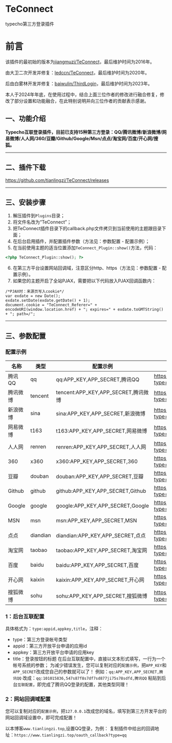 # TeConnect
typecho第三方登录插件
# 前言
该插件的最初始的版本为[jiangmuzi/TeConnect][1]，最后维护时间为2016年。

由大卫二次开发并修复：[ledccn/TeConnect][1]，最后维护时间为2020年。

后由白雾林开发并修复：[baiwulin/ThirdLogin][3]，最后维护时间为2023年。

本人于2024年年底，在使用过程中，结合上面三位作者的修改进行融合修复，修改了部分设置和功能融合，在此特别说明并向三位作者的贡献表示感谢。

## 一、功能介绍
**Typecho互联登录插件，目前已支持15种第三方登录：QQ/腾讯微博/新浪微博/网易微博/人人网/360/豆瓣/Github/Google/Msn/点点/淘宝网/百度/开心网/搜狐。**

----------

## 二、插件下载
https://github.com/tianlingzi/TeConnect/releases

----------

## 三、安装步骤
 1. 解压插件到`Plugins`目录；
 2. 将文件名改为“TeConnect”；
 3. 把TeConnect插件目录下的callback.php文件拷贝到当前使用的主题跟目录下面；
 4. 在后台启用插件，并配置插件参数（方法见：参数配置 - 配置示例）；
 5. 在当前使用主题的适当位置添加`TeConnect_Plugin::show()`方法，代码：
   ```php
<?php TeConnect_Plugin::show(); ?>
   ```
 6. 在第三方平台设置网站回调域，注意区分http、https（方法见：参数配置 - 配置示例）。
 7. 如果您的主题开启了全站PJAX，需要把以下代码放入PJAX回调函数内：

```
/*PJAX时：来源页写入cookie*/
var exdate = new Date();
exdate.setDate(exdate.getDate() + 1);
document.cookie = "TeConnect_Referer=" + encodeURI(window.location.href) + "; expires=" + exdate.toGMTString() + "; path=/";
```

----------

## 三、参数配置
### 配置示例

名称 | 类型 | 配置示例 | 网站回调域
-|-|-|-
腾讯QQ | qq | qq:APP_KEY,APP_SECRET,腾讯QQ | https://127.0.0.1/oauth_callback?type=qq
腾讯微博 | tencent | tencent:APP_KEY,APP_SECRET,腾讯微博 | https://127.0.0.1/oauth_callback?type=tencent
新浪微博 | sina | sina:APP_KEY,APP_SECRET,新浪微博 | https://127.0.0.1/oauth_callback?type=sina
网易微博 | t163 | t163:APP_KEY,APP_SECRET,网易微博 | https://127.0.0.1/oauth_callback?type=t163
人人网 | renren | renren:APP_KEY,APP_SECRET,人人网 | https://127.0.0.1/oauth_callback?type=renren
360 | x360 | x360:APP_KEY,APP_SECRET,360 | https://127.0.0.1/oauth_callback?type=x360
豆瓣 | douban | douban:APP_KEY,APP_SECRET,豆瓣 | https://127.0.0.1/oauth_callback?type=douban
Github | github | github:APP_KEY,APP_SECRET,Github | https://127.0.0.1/oauth_callback?type=github
Google | google | google:APP_KEY,APP_SECRET,Google | https://127.0.0.1/oauth_callback?type=google
MSN | msn | msn:APP_KEY,APP_SECRET,MSN | https://127.0.0.1/oauth_callback?type=msn
点点 | diandian | diandian:APP_KEY,APP_SECRET,点点 | https://127.0.0.1/oauth_callback?type=diandian
淘宝网 | taobao | taobao:APP_KEY,APP_SECRET,淘宝网 | https://127.0.0.1/oauth_callback?type=taobao
百度 | baidu | baidu:APP_KEY,APP_SECRET,百度 | https://127.0.0.1/oauth_callback?type=baidu
开心网 | kaixin | kaixin:APP_KEY,APP_SECRET,开心网 | https://127.0.0.1/oauth_callback?type=kaixin
搜狐微博 | sohu | sohu:APP_KEY,APP_SECRET,搜狐微博 | https://127.0.0.1/oauth_callback?type=sohu

### 1：后台互联配置
具体格式为：`type:appid,appkey,title`，注释：
 - type：第三方登录帐号类型
 - appid：第三方开放平台申请的应用id
 - appkey：第三方开放平台申请的应用key
 - title：登录按钮的标题
在后台互联配置中，直接以文本形式填写，一行为一个帐号系统的参数；
为减少错误发生，您可以复制对应的`配置示例`，把`APP_KEY`和`APP_SECRET`改成您自己的参数就可以了！
例如：`qq:APP_KEY,APP_SECRET,腾讯QQ`
改成：`qq:101015836,547s87f8s7df7sd877ji75s78sdfd,腾讯QQ`
粘贴到后台`互联配置`，即完成了腾讯QQ登录的配置，其他类型同理！

### 2：网站回调域配置
您可以复制对应的`配置示例`，把`127.0.0.1`改成您的域名，填写到第三方开发平台的网站回调域设置中，即可完成配置！

以本博客`www.tianlingzi.top`,设置QQ登录，为例：
复制插件中给出的回调地址：`https://www.tianlingzi.top/oauth_callback?type=qq`

[1]: https://github.com/jiangmuzi/TeConnect
[2]: https://github.com/ledccn/TeConnect
[3]: https://github.com/baiwulin/ThirdLogin
